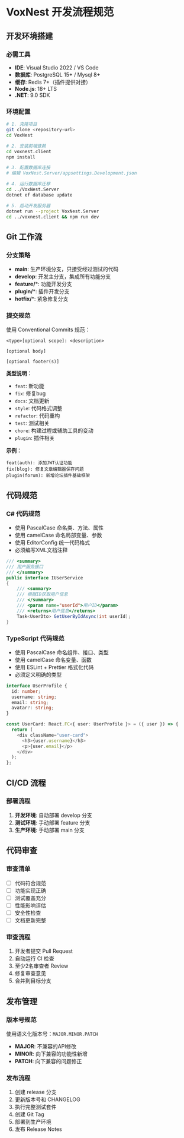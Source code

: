 # VoxNest 开发流程规范

## 开发环境搭建

### 必需工具
- **IDE**: Visual Studio 2022 / VS Code
- **数据库**: PostgreSQL 15+ / Mysql 8+
- **缓存**: Redis 7+（插件提供对接）
- **Node.js**: 18+ LTS
- **.NET**: 9.0 SDK

### 环境配置
```bash
# 1. 克隆项目
git clone <repository-url>
cd VoxNest

# 2. 安装前端依赖
cd voxnest.client
npm install

# 3. 配置数据库连接
# 编辑 VoxNest.Server/appsettings.Development.json

# 4. 运行数据库迁移
cd ../VoxNest.Server
dotnet ef database update

# 5. 启动开发服务器
dotnet run --project VoxNest.Server
cd ../voxnest.client && npm run dev
```

## Git 工作流

### 分支策略
- **main**: 生产环境分支，只接受经过测试的代码
- **develop**: 开发主分支，集成所有功能分支
- **feature/***: 功能开发分支
- **plugin/***: 插件开发分支
- **hotfix/***: 紧急修复分支

### 提交规范
使用 Conventional Commits 规范：

```
<type>[optional scope]: <description>

[optional body]

[optional footer(s)]
```

**类型说明：**
- `feat`: 新功能
- `fix`: 修复bug
- `docs`: 文档更新
- `style`: 代码格式调整
- `refactor`: 代码重构
- `test`: 测试相关
- `chore`: 构建过程或辅助工具的变动
- `plugin`: 插件相关

**示例：**
```
feat(auth): 添加JWT认证功能
fix(blog): 修复文章编辑器保存问题
plugin(forum): 新增论坛插件基础框架
```

## 代码规范

### C# 代码规范
- 使用 PascalCase 命名类、方法、属性
- 使用 camelCase 命名局部变量、参数
- 使用 EditorConfig 统一代码格式
- 必须编写XML文档注释

```csharp
/// <summary>
/// 用户服务接口
/// </summary>
public interface IUserService
{
    /// <summary>
    /// 根据ID获取用户信息
    /// </summary>
    /// <param name="userId">用户ID</param>
    /// <returns>用户信息</returns>
    Task<UserDto> GetUserByIdAsync(int userId);
}
```

### TypeScript 代码规范
- 使用 PascalCase 命名组件、接口、类型
- 使用 camelCase 命名变量、函数
- 使用 ESLint + Prettier 格式化代码
- 必须定义明确的类型

```typescript
interface UserProfile {
  id: number;
  username: string;
  email: string;
  avatar?: string;
}

const UserCard: React.FC<{ user: UserProfile }> = ({ user }) => {
  return (
    <div className="user-card">
      <h3>{user.username}</h3>
      <p>{user.email}</p>
    </div>
  );
};
```

## CI/CD 流程

### 部署流程
1. **开发环境**: 自动部署 develop 分支
2. **测试环境**: 手动部署 feature 分支
3. **生产环境**: 手动部署 main 分支

## 代码审查

### 审查清单
- [ ] 代码符合规范
- [ ] 功能实现正确
- [ ] 测试覆盖充分
- [ ] 性能影响评估
- [ ] 安全性检查
- [ ] 文档更新完整

### 审查流程
1. 开发者提交 Pull Request
2. 自动运行 CI 检查
3. 至少2名审查者 Review
4. 修复审查意见
5. 合并到目标分支

## 发布管理

### 版本号规范
使用语义化版本号：`MAJOR.MINOR.PATCH`

- **MAJOR**: 不兼容的API修改
- **MINOR**: 向下兼容的功能性新增
- **PATCH**: 向下兼容的问题修正

### 发布流程
1. 创建 release 分支
2. 更新版本号和 CHANGELOG
3. 执行完整测试套件
4. 创建 Git Tag
5. 部署到生产环境
6. 发布 Release Notes

